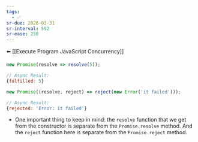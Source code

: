 ```yaml
---
tags:
  - ✅
sr-due: 2026-03-31
sr-interval: 592
sr-ease: 250
---
```


⬅️ [[Execute Program JavaScript Concurrency]]


```js
new Promise(resolve => resolve(5));

// Async Result:
{fulfilled: 5}

new Promise((resolve, reject) => reject(new Error('it failed')));

// Async Result:
{rejected: 'Error: it failed'}
```

- One important thing to keep in mind: the `resolve` function that we get from the constructor is separate from the `Promise.resolve` method. And the `reject` function here is separate from the `Promise.reject` method.